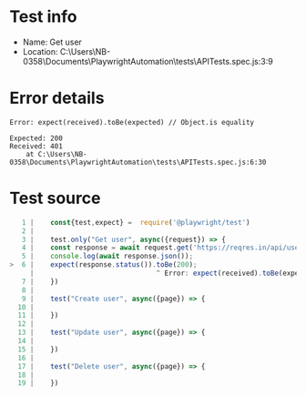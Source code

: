 # Test info

- Name: Get user
- Location: C:\Users\NB-0358\Documents\PlaywrightAutomation\tests\APITests.spec.js:3:9

# Error details

```
Error: expect(received).toBe(expected) // Object.is equality

Expected: 200
Received: 401
    at C:\Users\NB-0358\Documents\PlaywrightAutomation\tests\APITests.spec.js:6:30
```

# Test source

```ts
   1 |    const{test,expect} =  require('@playwright/test')
   2 |
   3 |    test.only("Get user", async({request}) => {
   4 |    const response = await request.get('https://reqres.in/api/users?page=2');
   5 |    console.log(await response.json());
>  6 |    expect(response.status()).toBe(200);
     |                              ^ Error: expect(received).toBe(expected) // Object.is equality
   7 |    })
   8 |
   9 |    test("Create user", async({page}) => {
  10 |
  11 |    })
  12 |
  13 |    test("Update user", async({page}) => {
  14 |
  15 |    })
  16 |
  17 |    test("Delete user", async({page}) => {
  18 |
  19 |    })
```